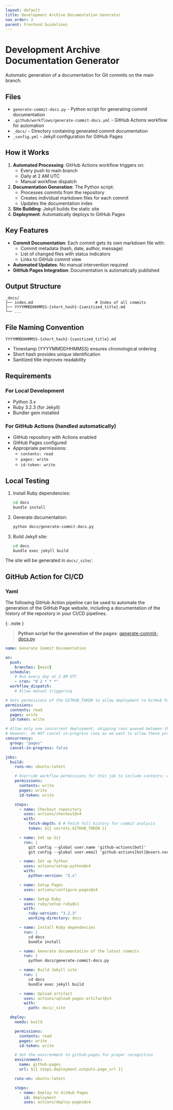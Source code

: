 ```yaml
---
layout: default
title: Development Archive Documentation Generator
nav_order: 3
parent: Frontend Guidelines
---
```


# Development Archive Documentation Generator

Automatic generation of a documentation for Git commits on the main branch.

## Files

- `generate-commit-docs.py` - Python script for generating commit documentation
- `.github/workflows/generate-commit-docs.yml` - GitHub Actions workflow for automation
- `_docs/` - Directory containing generated commit documentation
- `_config.yml` - Jekyll configuration for GitHub Pages

## How it Works

1. **Automated Processing**: GitHub Actions workflow triggers on:
   - Every push to main branch
   - Daily at 2 AM UTC
   - Manual workflow dispatch
2. **Documentation Generation**: The Python script:
   - Processes commits from the repository
   - Creates individual markdown files for each commit
   - Updates the documentation index
3. **Site Building**: Jekyll builds the static site
4. **Deployment**: Automatically deploys to GitHub Pages

## Key Features

- **Commit Documentation**: Each commit gets its own markdown file with:
  - Commit metadata (hash, date, author, message)
  - List of changed files with status indicators
  - Links to GitHub commit view
- **Automated Updates**: No manual intervention required
- **GitHub Pages Integration**: Documentation is automatically published

## Output Structure

```
_docs/
├── index.md                           # Index of all commits
├── YYYYMMDDHHMMSS-{short_hash}-{sanitized_title}.md
└── ...
```

## File Naming Convention

`YYYYMMDDHHMMSS-{short_hash}-{sanitized_title}.md`

- Timestamp (YYYYMMDDHHMMSS) ensures chronological ordering
- Short hash provides unique identification
- Sanitized title improves readability

## Requirements

### For Local Development

- Python 3.x
- Ruby 3.2.3 (for Jekyll)
- Bundler gem installed

### For GitHub Actions (handled automatically)

- GitHub repository with Actions enabled
- GitHub Pages configured
- Appropriate permissions:
  - `contents: read`
  - `pages: write`
  - `id-token: write`

## Local Testing

1. Install Ruby dependencies:

   ```bash
   cd docs
   bundle install
   ```

2. Generate documentation:

   ```bash
   python docs/generate-commit-docs.py
   ```

3. Build Jekyll site:
   ```bash
   cd docs
   bundle exec jekyll build
   ```

The site will be generated in `docs/_site/`.

## GitHub Action for CI/CD

### Yaml

The following GitHub Action pipeline can be used to automate the generation of the GitHub
Page website, including a documentation of the history of the repostory in your CI/CD
pipelines.

{: .note }

> **Python script for the generation of the pages**: [generate-commit-docs.py](https://github.com/metanull/inventory-management-ui/blob/main/docs/generate-commit-docs.py)

```yaml
name: Generate Commit Documentation

on:
  push:
    branches: [main]
  schedule:
    # Run every day at 2 AM UTC
    - cron: "0 2 * * *"
  workflow_dispatch:
    # Allow manual triggering

# Sets permissions of the GITHUB_TOKEN to allow deployment to GitHub Pages
permissions:
  contents: read
  pages: write
  id-token: write

# Allow only one concurrent deployment, skipping runs queued between the run in-progress and latest queued.
# However, do NOT cancel in-progress runs as we want to allow these production deployments to complete.
concurrency:
  group: "pages"
  cancel-in-progress: false

jobs:
  build:
    runs-on: ubuntu-latest

    # Override workflow permissions for this job to include contents: write for committing
    permissions:
      contents: write
      pages: write
      id-token: write

    steps:
      - name: Checkout repository
        uses: actions/checkout@v4
        with:
          fetch-depth: 0 # Fetch full history for commit analysis
          token: ${{ secrets.GITHUB_TOKEN }}

      - name: Set up Git
        run: |
          git config --global user.name 'github-actions[bot]'
          git config --global user.email 'github-actions[bot]@users.noreply.github.com'

      - name: Set up Python
        uses: actions/setup-python@v4
        with:
          python-version: "3.x"

      - name: Setup Pages
        uses: actions/configure-pages@v4

      - name: Setup Ruby
        uses: ruby/setup-ruby@v1
        with:
          ruby-version: "3.2.3"
          working-directory: docs

      - name: Install Ruby dependencies
        run: |
          cd docs
          bundle install

      - name: Generate documentation of the latest commits
        run: |
          python docs/generate-commit-docs.py

      - name: Build Jekyll site
        run: |
          cd docs
          bundle exec jekyll build

      - name: Upload artifact
        uses: actions/upload-pages-artifact@v3
        with:
          path: docs/_site

  deploy:
    needs: build

    permissions:
      contents: read
      pages: write
      id-token: write

    # Set the environment to github-pages for proper recognition
    environment:
      name: github-pages
      url: ${{ steps.deployment.outputs.page_url }}

    runs-on: ubuntu-latest

    steps:
      - name: Deploy to GitHub Pages
        id: deployment
        uses: actions/deploy-pages@v4
```
